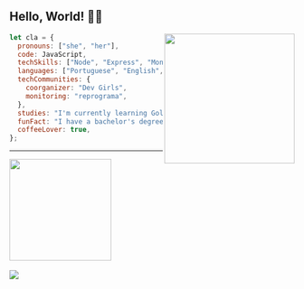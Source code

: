 ## Hello, World! 👋🏽

<img align='right' src="https://media.giphy.com/media/xThta0yq8q9JwHL8kg/giphy.gif" width="230">  

```js
let cla = {
  pronouns: ["she", "her"],
  code: JavaScript,
  techSkills: ["Node", "Express", "MongoDB", "Postman", "Heroku", "Linux"],
  languages: ["Portuguese", "English", "French"],
  techCommunities: {
    coorganizer: "Dev Girls",
    monitoring: "reprograma",
  },
  studies: "I'm currently learning Golang and taking Harvard's CS50's classes",
  funFact: "I have a bachelor's degree in Gastronomy and Food Security",
  coffeeLover: true,
};
```
__________________________

<div>
  <a href="https://github.com/lealclarissa">
  <img height="180em" src="https://github-readme-stats.vercel.app/api?username=lealclarissa&show_icons=true&theme=nightowl&include_all_commits=true&count_private=true"/>
</div>  
  
<div style="display: incline_block"><br>    
    <a href="https://www.linkedin.com/in/clarissa-leal/" target="_blank"><img src="https://img.shields.io/badge/-LinkedIn-%230077B5?style=for-the-badge&logo=linkedin&logoColor=white" target="_blank"></a> 
</div>
